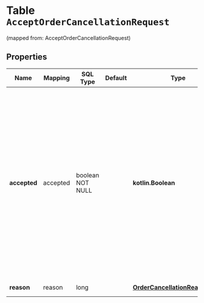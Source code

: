 
# Table `AcceptOrderCancellationRequest`
(mapped from: AcceptOrderCancellationRequest)

## Properties
Name | Mapping | SQL Type | Default | Type | Description | Notes
---- | ------- | -------- | ------- | ---- | ----------- | -----
**accepted** | accepted | boolean NOT NULL |  | **kotlin.Boolean** | Решение об отмене заказа:  * &#x60;true&#x60; — заказ отменяется, служба доставки узнала об отмене до передачи заказа покупателю. * &#x60;false&#x60; — заказ не отменяется, так как он уже доставлен покупателю курьером или передан в пункт выдачи заказов.  | 
**reason** | reason | long |  | [**OrderCancellationReasonType**](OrderCancellationReasonType.md) |  |  [optional] [foreignkey]




